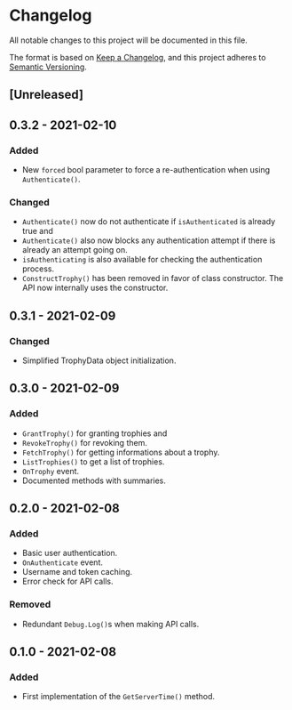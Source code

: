 # Changelog
All notable changes to this project will be documented in this file.

The format is based on [Keep a Changelog](https://keepachangelog.com/en/1.0.0/),
and this project adheres to [Semantic Versioning](https://semver.org/spec/v2.0.0.html).

## [Unreleased]

## 0.3.2 - 2021-02-10
### Added
- New `forced` bool parameter to force a re-authentication when using `Authenticate()`.
### Changed
- `Authenticate()` now do not authenticate if `isAuthenticated` is already true and
- `Authenticate()` also now blocks any authentication attempt if there is already an attempt going on.
- `isAuthenticating` is also available for checking the authentication process.
- `ConstructTrophy()` has been removed in favor of class constructor. The API now internally uses the constructor.

## 0.3.1 - 2021-02-09
### Changed
- Simplified TrophyData object initialization.

## 0.3.0 - 2021-02-09
### Added
- `GrantTrophy()` for granting trophies and
- `RevokeTrophy()` for revoking them.
- `FetchTrophy()` for getting informations about a trophy.
- `ListTrophies()` to get a list of trophies.
- `OnTrophy` event.
- Documented methods with summaries.

## 0.2.0 - 2021-02-08
### Added
- Basic user authentication.
- `OnAuthenticate` event.
- Username and token caching.
- Error check for API calls.

### Removed
- Redundant `Debug.Log()`s when making API calls.

## 0.1.0 - 2021-02-08
### Added
- First implementation of the `GetServerTime()` method.
